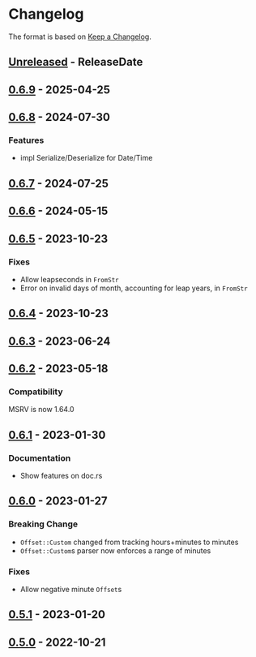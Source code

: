 # Changelog

The format is based on [Keep a Changelog].

[Keep a Changelog]: http://keepachangelog.com/en/1.0.0/

<!-- next-header -->
## [Unreleased] - ReleaseDate

## [0.6.9] - 2025-04-25

## [0.6.8] - 2024-07-30

### Features

- impl Serialize/Deserialize for Date/Time

## [0.6.7] - 2024-07-25

## [0.6.6] - 2024-05-15

## [0.6.5] - 2023-10-23

### Fixes

- Allow leapseconds in `FromStr`
- Error on invalid days of month, accounting for leap years, in `FromStr`

## [0.6.4] - 2023-10-23

## [0.6.3] - 2023-06-24

## [0.6.2] - 2023-05-18

### Compatibility

MSRV is now 1.64.0

## [0.6.1] - 2023-01-30

### Documentation

- Show features on doc.rs

## [0.6.0] - 2023-01-27

### Breaking Change

- `Offset::Custom` changed from tracking hours+minutes to minutes
- `Offset::Custom`s parser now enforces a range of minutes

### Fixes

- Allow negative minute `Offset`s

## [0.5.1] - 2023-01-20

## [0.5.0] - 2022-10-21

<!-- next-url -->
[Unreleased]: https://github.com/toml-rs/toml/compare/toml_datetime-v0.6.9...HEAD
[0.6.9]: https://github.com/toml-rs/toml/compare/toml_datetime-v0.6.8...toml_datetime-v0.6.9
[0.6.8]: https://github.com/toml-rs/toml/compare/toml_datetime-v0.6.7...toml_datetime-v0.6.8
[0.6.7]: https://github.com/toml-rs/toml/compare/toml_datetime-v0.6.6...toml_datetime-v0.6.7
[0.6.6]: https://github.com/toml-rs/toml/compare/toml_datetime-v0.6.5...toml_datetime-v0.6.6
[0.6.5]: https://github.com/toml-rs/toml/compare/toml_datetime-v0.6.4...toml_datetime-v0.6.5
[0.6.4]: https://github.com/toml-rs/toml/compare/toml_datetime-v0.6.3...toml_datetime-v0.6.4
[0.6.3]: https://github.com/toml-rs/toml/compare/toml_datetime-v0.6.2...toml_datetime-v0.6.3
[0.6.2]: https://github.com/toml-rs/toml/compare/toml_datetime-v0.6.1...toml_datetime-v0.6.2
[0.6.1]: https://github.com/toml-rs/toml/compare/toml_datetime-v0.6.0...toml_datetime-v0.6.1
[0.6.0]: https://github.com/toml-rs/toml/compare/toml_datetime-v0.5.1...toml_datetime-v0.6.0
[0.5.1]: https://github.com/toml-rs/toml/compare/toml_datetime-v0.5.0...toml_datetime-v0.5.1
[0.5.0]: https://github.com/toml-rs/toml/compare/87741642c0f1a5217fd125e99fb52181869f74fa...toml_datetime-v0.5.0
